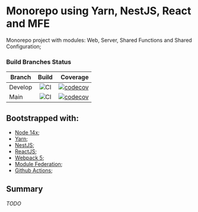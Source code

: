 # Monorepo using Yarn, NestJS, React and MFE

Monorepo project with modules: Web, Server, Shared Functions and Shared Configuration;

### Build Branches Status

| Branch        | Build         | Coverage  |
| ------------- |:-------------:| ---------:|
| Develop       | ![CI](https://github.com/oseasjs/monorepo-nestjs-react-mfe/workflows/CI/badge.svg?branch=develop) | [![codecov](https://codecov.io/gh/oseasjs/monorepo-nestjs-react-mfe/branch/develop/graph/badge.svg)](https://codecov.io/gh/oseasjs/monorepo-nestjs-react-mfe/branch/develop) |
| Main          | ![CI](https://github.com/oseasjs/monorepo-nestjs-react-mfe/workflows/CI/badge.svg?branch=main)  | [![codecov](https://codecov.io/gh/oseasjs/monorepo-nestjs-react-mfe/branch/main/graph/badge.svg)](https://codecov.io/gh/oseasjs/monorepo-nestjs-react-mfe/branch/main) |

## Bootstrapped with:
- [Node 14x](https://nodejs.org/en/docs/);
- [Yarn](https://yarnpkg.com/getting-started);
- [NestJS](https://docs.nestjs.com/);
- [ReactJS](https://reactjs.org/docs/getting-started.html);
- [Webpack 5](https://webpack.js.org/guides/getting-started/);
- [Module Federation](https://webpack.js.org/concepts/module-federation/);
- [Github Actions](https://docs.github.com/pt/actions);

## Summary

_TODO_